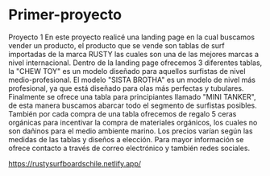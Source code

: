# Primer-proyecto
Proyecto 1
En este proyecto realicé una landing page en la cual buscamos vender un producto,
el producto que se vende son tablas de surf importadas de la marca RUSTY las cuales
son una de las mejores marcas a nivel internacional.
Dentro de la landing page ofrecemos 3 diferentes tablas, la "CHEW TOY" es un modelo
diseñado para aquellos surfistas de nivel medio-profesional.
El modelo "SISTA BROTHA" es un modelo de nivel más profesional, ya que está diseñado
para olas más perfectas y tubulares.
Finalmente se ofrece una tabla para principiantes llamado "MINI TANKER", de esta manera buscamos
abarcar todo el segmento de surfistas posibles.
También por cada compra de una tabla ofrecemos de regalo 5 ceras orgánicas para incentivar la compra
de materiales orgánicos, los cuales no son dañinos para el medio ambiente marino.
Los precios varían según las medidas de las tablas y diseños a elección.
Para mayor información se ofrece contacto a través de correo electrónico y también redes sociales.

https://rustysurfboardschile.netlify.app/
